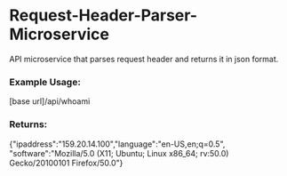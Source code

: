 # Request-Header-Parser-Microservice
API microservice that parses request header and returns it in json format.  

### Example Usage:
[base url]/api/whoami  

### Returns:
{"ipaddress":"159.20.14.100","language":"en-US,en;q=0.5",
"software":"Mozilla/5.0 (X11; Ubuntu; Linux x86_64; rv:50.0) Gecko/20100101 Firefox/50.0"}  
